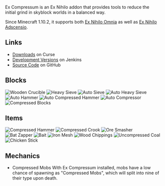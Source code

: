 [Title]: Ex_Compressum

Ex Compressum is an Ex Nihilo addon that provides tools to reduce the initial grind in skyblock worlds in a balanced way.

Since Minecraft 1.10.2, it supports both [Ex Nihilo Omnia](https://minecraft.curseforge.com/projects/ex-nihilo-omnia) as well as [Ex Nihilo Adscensio](https://minecraft.curseforge.com/projects/ex-nihilo-adscensio).

## Links
* [Downloads](https://minecraft.curseforge.com/projects/ex-compressum) on Curse
* [Development Versions](http://jenkins.blay09.net) on Jenkins
* [Source Code](https://github.com/blay09/ExCompressum) on GitHub

## Blocks
![Wooden Crucible](excompressum:wooden_crucible)
![Heavy Sieve](excompressum:heavy_sieve)
![Auto Sieve](excompressum:auto_sieve)
![Auto Heavy Sieve](excompressum:auto_heavy_sieve)
![Auto Hammer](excompressum:auto_hammer)
![Auto Compressed Hammer](excompressum:auto_compressed_hammer)
![Auto Compressor](excompressum:auto_compressor)
![Compressed Blocks](excompressum:compressed_block)

## Items
![Compressed Hammer](excompressum:compressed_hammer_diamond)
![Compressed Crook](excompressum:compressed_crook)
![Ore Smasher](excompressum:ore_smasher)
![Bat Zapper](excompressum:bat_zapper)
![Bait](excompressum:bait)
![Iron Mesh](excompressum:iron_mesh)
![Wood Chippings](excompressum:wood_chippings)
![Uncompressed Coal](excompressum:uncompressed_coal)
![Chicken Stick](excompressum:chicken_stick)

## Mechanics
* Compressed Mobs
With Ex Compressum installed, mobs have a low chance of spawning as "Compressed Mobs", which will split into nine of their type upon death.